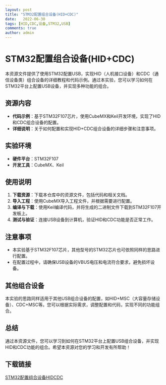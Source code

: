 ```yaml
---
layout: post
title: "STM32配置组合设备(HID+CDC)"
date:   2022-06-30
tags: [HID,CDC,设备,STM32,USB]
comments: true
author: admin
---
```

# STM32配置组合设备(HID+CDC)

本资源文件提供了使用STM32配置USB，实现HID（人机接口设备）和CDC（通信设备类）组合设备的详细教程和代码示例。通过本实验，您可以学习如何在STM32平台上配置USB设备，并实现多种功能的组合。

## 资源内容

- **代码示例**：基于STM32F107芯片，使用CubeMX和Keil开发环境，实现了HID和CDC组合设备的配置。
- **详细说明**：关于如何配置和实现HID+CDC组合设备的详细步骤和注意事项。

## 实验环境

- **硬件平台**：STM32F107
- **开发工具**：CubeMX、Keil

## 使用说明

1. **下载资源**：下载本仓库中的资源文件，包括代码和相关文档。
2. **导入工程**：使用CubeMX导入工程文件，并根据需要进行配置。
3. **编译与下载**：使用Keil编译代码，并将生成的二进制文件下载到STM32F107开发板上。
4. **测试与验证**：连接USB设备到计算机，验证HID和CDC功能是否正常工作。

## 注意事项

- 本实验基于STM32F107芯片，其他型号的STM32芯片也可依照同样的思路进行配置。
- 在配置过程中，请确保USB设备的VBUS电压和电流符合要求，避免损坏设备。

## 其他组合设备

本实验的思路同样适用于其他USB组合设备的配置，如HID+MSC（大容量存储设备）、CDC+MSC等。您可以根据实际需求，调整配置和代码，实现不同的功能组合。

## 总结

通过本资源文件，您可以学习到如何在STM32平台上配置USB组合设备，并实现HID和CDC功能的组合。希望本资源对您的学习和开发有所帮助！

## 下载链接

[STM32配置组合设备HIDCDC](https://pan.quark.cn/s/43aff6d4998a)